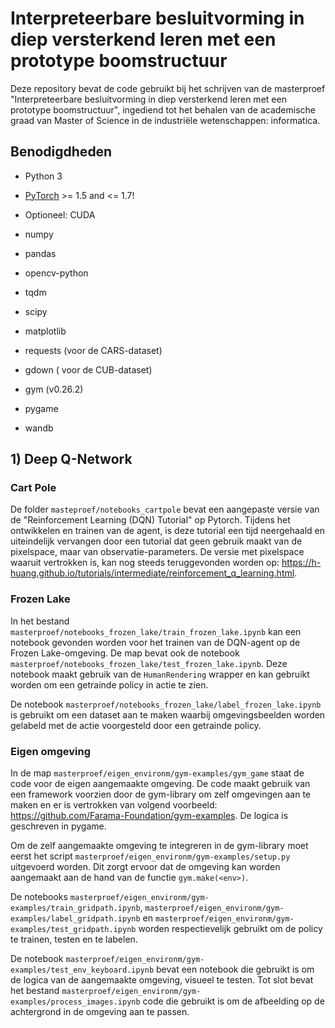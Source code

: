 # Interpreteerbare besluitvorming in diep versterkend leren met een prototype boomstructuur

Deze repository bevat de code gebruikt bij het schrijven van de masterproef "Interpreteerbare besluitvorming in diep versterkend leren met een prototype boomstructuur", ingediend tot het behalen van de academische graad van Master of Science in de industriële wetenschappen: informatica.

## Benodigdheden

- Python 3
- [PyTorch](https://pytorch.org/get-started/locally/) >= 1.5 and <= 1.7!
- Optioneel: CUDA

- numpy
- pandas
- opencv-python
- tqdm
- scipy
- matplotlib
- requests (voor de CARS-dataset)
- gdown ( voor de CUB-dataset)
- gym  (v0.26.2)
- pygame
- wandb 



## 1) Deep Q-Network



### Cart Pole

De folder ```masteproef/notebooks_cartpole``` bevat een aangepaste versie van de  "Reinforcement Learning (DQN) Tutorial" op Pytorch. Tijdens het ontwikkelen en trainen van de agent, is deze tutorial een tijd neergehaald en uiteindelijk vervangen door een tutorial dat geen gebruik maakt van de pixelspace, maar van observatie-parameters. De versie met pixelspace waaruit vertrokken is, kan nog steeds teruggevonden worden op: https://h-huang.github.io/tutorials/intermediate/reinforcement_q_learning.html.



### Frozen Lake

In het bestand ```masterproef/notebooks_frozen_lake/train_frozen_lake.ipynb``` kan een notebook gevonden worden voor het trainen van de DQN-agent op de Frozen Lake-omgeving. De map bevat ook de notebook ```masterproef/notebooks_frozen_lake/test_frozen_lake.ipynb```. Deze notebook maakt gebruik van de ```HumanRendering``` wrapper en kan gebruikt worden om een getrainde policy in actie te zien. 

De notebook ```masterproef/notebooks_frozen_lake/label_frozen_lake.ipynb``` is gebruikt om een dataset aan te maken waarbij omgevingsbeelden worden gelabeld met de actie voorgesteld door een getrainde policy. 

### Eigen omgeving

In de map ```masterproef/eigen_environm/gym-examples/gym_game``` staat de code voor de eigen aangemaakte omgeving. De code maakt gebruik van een framework voorzien door de gym-library om zelf omgevingen aan te maken en er is vertrokken van volgend voorbeeld:  https://github.com/Farama-Foundation/gym-examples. De logica is geschreven in pygame.

Om de zelf aangemaakte omgeving te integreren in de gym-library moet eerst het script  ```masterproef/eigen_environm/gym-examples/setup.py``` uitgevoerd worden. Dit zorgt ervoor dat de omgeving kan worden aangemaakt  aan de hand van de functie ```gym.make(<env>)```.

De notebooks ```masterproef/eigen_environm/gym-examples/train_gridpath.ipynb```, ```masterproef/eigen_environm/gym-examples/label_gridpath.ipynb``` en ```masterproef/eigen_environm/gym-examples/test_gridpath.ipynb``` worden respectievelijk gebruikt om de policy te trainen, testen en te labelen.

De notebook ```masterproef/eigen_environm/gym-examples/test_env_keyboard.ipynb```  bevat een notebook die gebruikt is om de logica van de aangemaakte omgeving, visueel te testen. Tot slot bevat het bestand ```masterproef/eigen_environm/gym-examples/process_images.ipynb``` code die gebruikt is om de afbeelding op de achtergrond in de omgeving aan te passen. 











